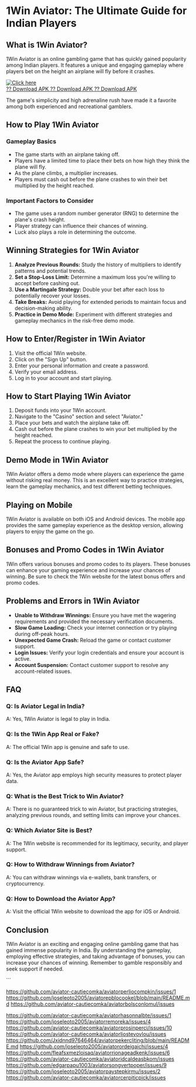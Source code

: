 # 1Win Aviator: The Ultimate Guide for Indian Players

## What is 1Win Aviator?

1Win Aviator is an online gambling game that has quickly gained
popularity among Indian players. It features a unique and engaging
gameplay where players bet on the height an airplane will fly before it
crashes.

[![Click
here](https://readscoops.com/wp-content/uploads/2023/03/Readscoop-aviator-1-1.jpg)](https://traff.sbs/deff)\
[?? Download APK ?? Download APK ?? Download
APK](https://traff.sbs/deff)

The game\'s simplicity and high adrenaline rush have made it a favorite
among both experienced and recreational gamblers.

## How to Play 1Win Aviator

### Gameplay Basics

-   The game starts with an airplane taking off.
-   Players have a limited time to place their bets on how high they
    think the plane will fly.
-   As the plane climbs, a multiplier increases.
-   Players must cash out before the plane crashes to win their bet
    multiplied by the height reached.

### Important Factors to Consider

-   The game uses a random number generator (RNG) to determine the
    plane\'s crash height.
-   Player strategy can influence their chances of winning.
-   Luck also plays a role in determining the outcome.

## Winning Strategies for 1Win Aviator

1.  **Analyze Previous Rounds:** Study the history of multipliers to
    identify patterns and potential trends.
2.  **Set a Stop-Loss Limit:** Determine a maximum loss you\'re willing
    to accept before cashing out.
3.  **Use a Martingale Strategy:** Double your bet after each loss to
    potentially recover your losses.
4.  **Take Breaks:** Avoid playing for extended periods to maintain
    focus and decision-making ability.
5.  **Practice in Demo Mode:** Experiment with different strategies and
    gameplay mechanics in the risk-free demo mode.

## How to Enter/Register in 1Win Aviator

1.  Visit the official 1Win website.
2.  Click on the "Sign Up" button.
3.  Enter your personal information and create a password.
4.  Verify your email address.
5.  Log in to your account and start playing.

## How to Start Playing 1Win Aviator

1.  Deposit funds into your 1Win account.
2.  Navigate to the "Casino" section and select "Aviator."
3.  Place your bets and watch the airplane take off.
4.  Cash out before the plane crashes to win your bet multiplied by the
    height reached.
5.  Repeat the process to continue playing.

## Demo Mode in 1Win Aviator

1Win Aviator offers a demo mode where players can experience the game
without risking real money. This is an excellent way to practice
strategies, learn the gameplay mechanics, and test different betting
techniques.

## Playing on Mobile

1Win Aviator is available on both iOS and Android devices. The mobile
app provides the same gameplay experience as the desktop version,
allowing players to enjoy the game on the go.

## Bonuses and Promo Codes in 1Win Aviator

1Win offers various bonuses and promo codes to its players. These
bonuses can enhance your gaming experience and increase your chances of
winning. Be sure to check the 1Win website for the latest bonus offers
and promo codes.

## Problems and Errors in 1Win Aviator

-   **Unable to Withdraw Winnings:** Ensure you have met the wagering
    requirements and provided the necessary verification documents.
-   **Slow Game Loading:** Check your internet connection or try playing
    during off-peak hours.
-   **Unexpected Game Crash:** Reload the game or contact customer
    support.
-   **Login Issues:** Verify your login credentials and ensure your
    account is active.
-   **Account Suspension:** Contact customer support to resolve any
    account-related issues.

## FAQ

### Q: Is Aviator Legal in India?

A: Yes, 1Win Aviator is legal to play in India.

### Q: Is the 1Win App Real or Fake?

A: The official 1Win app is genuine and safe to use.

### Q: Is the Aviator App Safe?

A: Yes, the Aviator app employs high security measures to protect player
data.

### Q: What is the Best Trick to Win Aviator?

A: There is no guaranteed trick to win Aviator, but practicing
strategies, analyzing previous rounds, and setting limits can improve
your chances.

### Q: Which Aviator Site is Best?

A: The 1Win website is recommended for its legitimacy, security, and
player support.

### Q: How to Withdraw Winnings from Aviator?

A: You can withdraw winnings via e-wallets, bank transfers, or
cryptocurrency.

### Q: How to Download the Aviator App?

A: Visit the official 1Win website to download the app for iOS or
Android.

## Conclusion

1Win Aviator is an exciting and engaging online gambling game that has
gained immense popularity in India. By understanding the gameplay,
employing effective strategies, and taking advantage of bonuses, you can
increase your chances of winning. Remember to gamble responsibly and
seek support if needed.

\`\`\`

https://github.com/aviator-cautiecomka/aviatorperliocompkin/issues/1
https://github.com/joseleoto2005/aviatorepblocookel/blob/main/README.md
https://github.com/aviator-cautiecomka/aviatorbolsconlomul/issues

https://github.com/aviator-cautiecomka/aviatorhasonnalbte/issues/1
https://github.com/joseleoto2005/aviatorremoreka/issues/4
https://github.com/aviator-cautiecomka/aviatorprosinperci/issues/10
https://github.com/aviator-cautiecomka/aviatorliostevovlou/issues
https://github.com/Jxidnnd97646464/aviatorpekercliting/blob/main/README.md
https://github.com/joseleoto2005/aviatorordeigaichi/issues/4
https://github.com/fleafsxmezloisaq/aviatorrionageadkenk/issues/6
https://github.com/aviator-cautiecomka/aviatoridcaldeasbkom/issues
https://github.com/edgarpapu1003/aviatorsongvertpoper/issues/9
https://github.com/joseleoto2005/aviatorpaystepkirmu/issues/2
https://github.com/aviator-cautiecomka/aviatorcerpiticpick/issues
